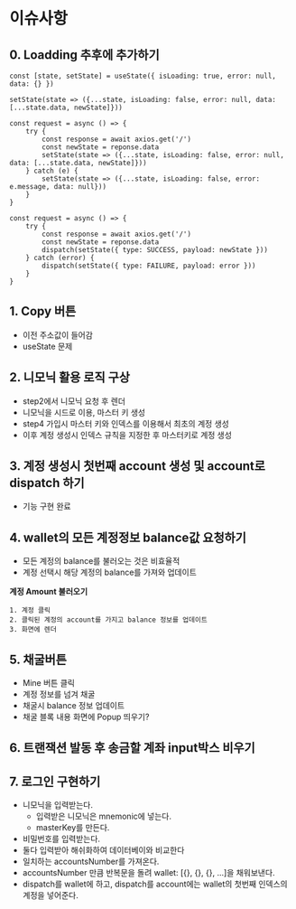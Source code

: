 # 이슈사항

## 0. Loadding 추후에 추가하기

```tsx
const [state, setState] = useState({ isLoading: true, error: null, data: {} })

setState(state => ({...state, isLoading: false, error: null, data: [...state.data, newState]}))

const request = async () => {
    try {
        const response = await axios.get('/')
        const newState = reponse.data
        setState(state => ({...state, isLoading: false, error: null, data: [...state.data, newState]}))
    } catch (e) {
        setState(state => ({...state, isLoading: false, error: e.message, data: null}))
    }
}

const request = async () => {
    try {
        const response = await axios.get('/')
        const newState = reponse.data
        dispatch(setState({ type: SUCCESS, payload: newState }))
    } catch (error) {
        dispatch(setState({ type: FAILURE, payload: error }))
    }
}
```

## 1. Copy 버튼
- 이전 주소값이 들어감
- useState 문제

## 2. 니모닉 활용 로직 구상
- step2에서 니모닉 요청 후 렌더
- 니모닉을 시드로 이용, 마스터 키 생성
- step4 가입시 마스터 키와 인덱스를 이용해서 최초의 계정 생성
- 이후 계정 생성시 인덱스 규칙을 지정한 후 마스터키로 계정 생성

## 3. 계정 생성시 첫번째 account 생성 및 account로 dispatch 하기
- 기능 구현 완료

## 4. wallet의 모든 계정정보 balance값 요청하기

- 모든 계정의 balance를 불러오는 것은 비효율적
- 계정 선택시 해당 계정의 balance를 가져와 업데이트

**계정 Amount 불러오기**

    1. 계정 클릭
    2. 클릭된 계정의 account를 가지고 balance 정보를 업데이트
    3. 화면에 렌더

## 5. 채굴버튼

- Mine 버튼 클릭
- 계정 정보를 넘겨 채굴
- 채굴시 balance 정보 업데이트
- 채굴 블록 내용 화면에 Popup 띄우기?

## 6. 트랜잭션 발동 후 송금할 계좌 input박스 비우기

## 7. 로그인 구현하기
- 니모닉을 입력받는다.
    - 입력받은 니모닉은 mnemonic에 넣는다.
    - masterKey를 만든다.
- 비밀번호를 입력받는다.
- 둘다 입력받아 해쉬화하여 데이터베이와 비교한다
- 일치하는 accountsNumber를 가져온다.
- accountsNumber 만큼 반복문을 돌려 wallet: [{}, {}, {}, ...]을 채워보낸다.
- dispatch를 wallet에 하고, dispatch를 account에는 wallet의 첫번째 인덱스의 계정을 넣어준다.